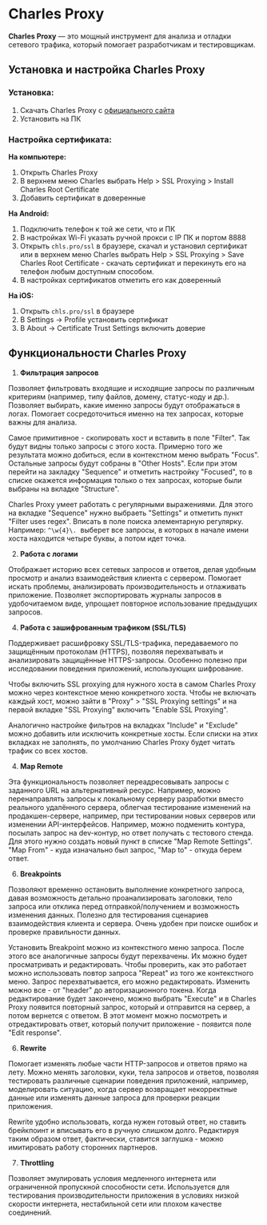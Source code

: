 # Charles Proxy 

**Charles Proxy** — это мощный инструмент для анализа и отладки сетевого трафика, который помогает разработчикам и тестировщикам.

##  Установка и настройка Charles Proxy

### Установка:
1. Скачать Charles Proxy с [официального сайта](https://www.charlesproxy.com/)
2. Установить на ПК 

### Настройка сертификата:
**На компьютере:**
1. Открыть Charles Proxy 
1. В верхнем меню Charles выбрать Help > SSL Proxying > Install Charles Root Certificate
3. Добавить сертификат в доверенные 

**На Android:**
1. Подключить телефон к той же сети, что и ПК
2. В настройках Wi-Fi указать ручной прокси с IP ПК и портом 8888
3. Открыть `chls.pro/ssl` в браузере, скачал и установил сертификат или в верхнем меню Charles выбрать Help > SSL Proxying > Save Charles Root Certificate - скачать сертификат и перекинуть его на телефон любым доступным способом. 
4. В настройках сертификатов отметить его как доверенный

**На iOS:**
1. Открыть `chls.pro/ssl` в браузере
2. В Settings → Profile установить сертификат
3. В About → Certificate Trust Settings включить доверие


##  Функциональности Charles Proxy

1. **Фильтрация запросов**
   
Позволяет фильтровать входящие и исходящие запросы по различным критериям (например, типу файлов, домену, статус-коду и др.). Позволяет выбирать, какие именно запросы будут отображаться в логах. Помогает сосредоточиться именно на тех запросах, которые важны для анализа.

Самое примитивное - скопировать хост и вставить в поле "Filter". Так будут видны только запросы с этого хоста. Примерно того же результата можно добиться, если в контекстном меню выбрать "Focus". Остальные запросы будут собраны в "Other Hosts". Если при этом перейти на закладку "Sequence" и отметить настройку "Focused", то в списке окажется информация только о тех запросах, которые были выбраны на вкладке "Structure". 

Charles Proxy умеет работать с регулярными выражениями. Для этого на вкладке "Sequence" нужно выбраеть "Settings" и отметить пункт "Filter uses regex". Вписать в поле поиска элементарную регулярку.
Например: ```^\w{4}\.```  выберет все запросы, в которых в начале имени хоста находится четыре буквы, а потом идет точка.

2. **Работа с логами**
   
Отображает историю всех сетевых запросов и ответов, делая удобным просмотр и анализ взаимодействия клиента с сервером. Помогает искать проблемы, анализировать производительность и отлаживать приложение. Позволяет экспортировать журналы запросов в удобочитаемом виде, упрощает повторное использование предыдущих запросов.

4. **Работа с зашифрованным трафиком (SSL/TLS)**
   
Поддерживает расшифровку SSL/TLS-трафика, передаваемого по защищённым протоколам (HTTPS), позволяя перехватывать и анализировать защищённые HTTPS-запросы. Особенно полезно при исследовании поведения приложений, использующих шифрование.

Чтобы включить SSL proxying для нужного хоста в самом Charles Proxy можно через контекстное меню конкретного хоста. Чтобы не включать каждый хост, можно зайти в "Proxy" > "SSL Proxying settings" и на первой вкладке "SSL Proxying" включить "Enable SSL Proxying".

Аналогично настройке фильтров на вкладках "Include" и "Exclude" можно добавить или исключить конкретные хосты. Если списки на этих вкладках не заполнять, по умолчанию Charles Proxy будет читать трафик со всех хостов.

4. **Map Remote**
   
Эта функциональность позволяет переадресовывать запросы с заданного URL на альтернативный ресурс. Например, можно перенаправлять запросы к локальному серверу разработки вместо реального удалённого сервера, облегчая тестирование изменений на продакшен-сервере, например, при тестировании новых серверов или изменении API-интерфейсов.
Например, можно подменить контура, посылать запрос на dev-контур, но ответ получать с тестового стенда. Для этого нужно создать новый пункт в списке "Map Remote Settings". "Map From" - куда изначально был запрос,  "Map to" - откуда берем ответ.


6. **Breakpoints**
   
Позволяют временно остановить выполнение конкретного запроса, давая возможность детально проанализировать заголовки, тело запроса или отклика перед отправкой/получением и возможность изменения данных. Полезно для тестирования сценариев взаимодействия клиента и сервера. Очень удобен при поиске ошибок и проверке правильности данных.

Установить Breakpoint можно из контекстного меню запроса. После этого все аналогичные запросы будут перехвачены. Их можно будет просматривать и редактировать. 
Чтобы проверить, как это работает можно использовать повтор запроса "Repeat" из того же контекстного меню. Запрос перехватывается, его можно редактировать.
Изменить можно все - от "header" до авторизационного токена. Когда редактирование будет закончено, можно выбрать "Execute" и в Charles Proxy появится повторный запрос, который и отправится на сервер, а потом вернется с ответом. В этот момент можно посмотреть и отредактировать ответ, который получит приложение - появится поле "Edit response".

6. **Rewrite**
   
Помогает изменять любые части HTTP-запросов и ответов прямо на лету. Можно менять заголовки, куки, тела запросов и ответов, позволяя тестировать различные сценарии поведения приложений, например, моделировать ситуацию, когда сервер возвращает некорректные данные или изменять данные запроса для проверки реакции приложения.

Rewrite удобно использовать, когда нужен готовый ответ, но ставить брейкпоинт и вписывать его в ручную слишком долго. Редактируя таким образом ответ, фактически,  ставится заглушка - можно имитировать работу сторонних партнеров.

7. **Throttling**
   
Позволяет эмулировать условия медленного интернета или ограниченной пропускной способности сети. Используется для тестирования производительности приложения в условиях низкой скорости интернета, нестабильной сети или плохом качестве соединений.




